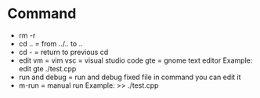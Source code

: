 # Command
- rm -r <files or path>
- cd .. = from ../.. to ..
- cd - = return to previous cd 
- edit <Name IDE or Editor> <files or path>
 vm = vim
 vsc = visual studio code
 gte = gnome text editor
Example: edit gte ./test.cpp
- run and debug = run and debug fixed file in command you can edit it
- m-run = manual run
Example: >> ./test.cpp
   
